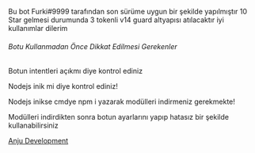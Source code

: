 
<p>Bu bot Furki#9999 tarafından son sürüme uygun bir şekilde yapılmıştır 10 Star gelmesi durumunda 3 tokenli v14 guard altyapısı atılacaktır iyi kullanımlar dilerim</p>



<h6>Botu Kullanmadan Önce Dikkat Edilmesi Gerekenler</h6>

<p>Botun intentleri açıkmı diye kontrol ediniz</p>

<p>Nodejs inik mi diye kontrol ediniz!</p>

<p>Nodejs inikse cmdye npm i yazarak modülleri indirmeniz gerekmekte!</p>

<p>Modülleri indirdikten sonra botun ayarlarını yapıp hatasız bir şekilde kullanabilirsiniz</p>

[Anju Development](https://discord.com/invite/6gFyuFvXt4)


